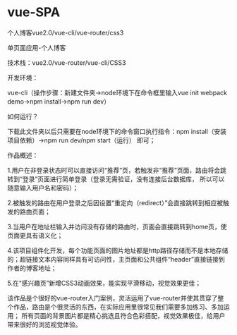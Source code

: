 # vue-SPA
个人博客vue2.0/vue-cli/vue-router/css3

单页面应用-个人博客

技术栈：vue2.0/vue-router/vue-cli/CSS3

开发环境：

vue-cli（操作步骤：新建文件夹->node环境下在命令框里输入vue init webpack demo->npm install->npm run dev）

如何运行？

下载此文件夹以后只需要在node环境下的命令窗口执行指令：npm install（安装项目依赖）->npm run dev/npm start（运行） 即可；

作品概述：

1.用户在非登录状态时可以直接访问“推荐”页，若触发非“推荐”页面，路由将会跳转到“登录”页面进行简单登录（登录无需验证，没有连接后台数据库，
所以可以随意输入用户名和密码）；

2.被触发的路由在用户登录之后因设置“重定向（redirect）”会直接跳转到相应被触发的路由页面；

3.当用户在地址栏输入并访问没有存储的路由时，页面会直接跳转到home页，使页面更具有语义化；

4.该项目组件化开发，每个功能页面的图片地址都是http路径存储而不是本地存储的；超链接文本内容同样具有可访问性，主页面和公共组件“header”直接链接到作者的博客地址；

5.在“感兴趣页”新增CSS3动画效果，能实现平滑移动，视觉效果更佳；

该作品是个很好的vue-router入门案例，灵活运用了vue-router并使其贯穿了整个作品，路由是个很灵活的东西，在实际应用里很常见我们需要多加练习、多加运用；
所有页面的背景图片都是精心挑选且符合色彩搭配，视觉效果极佳，给用户带来很好的浏览视觉体验。

